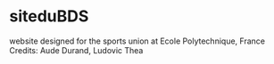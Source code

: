 # siteduBDS
website designed for the sports union at Ecole Polytechnique, France
Credits: Aude Durand, Ludovic Thea
